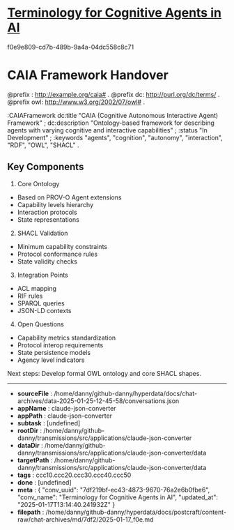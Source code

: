 # [Terminology for Cognitive Agents in AI](https://claude.ai/chat/7df219bf-ec43-4873-9670-76a2e6b0fbe6)

f0e9e809-cd7b-489b-9a4a-04dc558c8c71

 # CAIA Framework Handover

@prefix : <http://example.org/caia#> .
@prefix dc: <http://purl.org/dc/terms/> .
@prefix owl: <http://www.w3.org/2002/07/owl#> .

:CAIAFramework 
    dc:title "CAIA (Cognitive Autonomous Interactive Agent) Framework" ;
    dc:description "Ontology-based framework for describing agents with varying cognitive and interactive capabilities" ;
    :status "In Development" ;
    :keywords "agents", "cognition", "autonomy", "interaction", "RDF", "OWL", "SHACL" .

## Key Components

1. Core Ontology
- Based on PROV-O Agent extensions
- Capability levels hierarchy
- Interaction protocols
- State representations

2. SHACL Validation
- Minimum capability constraints
- Protocol conformance rules
- State validity checks

3. Integration Points
- ACL mapping
- RIF rules
- SPARQL queries
- JSON-LD contexts

4. Open Questions
- Capability metrics standardization
- Protocol interop requirements
- State persistence models
- Agency level indicators

Next steps: Develop formal OWL ontology and core SHACL shapes.

---

* **sourceFile** : /home/danny/github-danny/hyperdata/docs/chat-archives/data-2025-01-25-12-45-58/conversations.json
* **appName** : claude-json-converter
* **appPath** : claude-json-converter
* **subtask** : [undefined]
* **rootDir** : /home/danny/github-danny/transmissions/src/applications/claude-json-converter
* **dataDir** : /home/danny/github-danny/transmissions/src/applications/claude-json-converter/data
* **targetPath** : /home/danny/github-danny/transmissions/src/applications/claude-json-converter/data
* **tags** : ccc10.ccc20.ccc30.ccc40.ccc50
* **done** : [undefined]
* **meta** : {
  "conv_uuid": "7df219bf-ec43-4873-9670-76a2e6b0fbe6",
  "conv_name": "Terminology for Cognitive Agents in AI",
  "updated_at": "2025-01-17T13:14:40.241932Z"
}
* **filepath** : /home/danny/github-danny/hyperdata/docs/postcraft/content-raw/chat-archives/md/7df2/2025-01-17_f0e.md